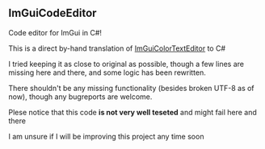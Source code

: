## ImGuiCodeEditor

Code editor for ImGui in C#!

This is a direct by-hand translation of [ImGuiColorTextEditor](https://github.com/BalazsJako/ImGuiColorTextEdit) to C#
  
I tried keeping it as close to original as possible, though a few lines are missing here and there, and some logic has been rewritten.

There shouldn't be any missing functionality (besides broken UTF-8 as of now), though any bugreports are welcome.

Plese notice that this code **is not very well teseted** and might fail here and there

I am unsure if I will be improving this project any time soon